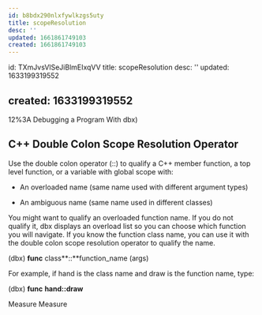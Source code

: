 ```yaml
---
id: b8bdx290nlxfywlkzgs5uty
title: scopeResolution
desc: ''
updated: 1661861749103
created: 1661861749103
---
```

id: TXmJvsVlSeJiBlmEIxqVV
title: scopeResolution
desc: ''
updated: 1633199319552

## created: 1633199319552

12%3A Debugging a Program With dbx)

## C++ Double Colon Scope Resolution Operator

Use the double colon operator (::) to qualify a C++ member function, a top level function, or a variable with global scope with:

- An overloaded name (same name used with different argument types)
    
- An ambiguous name (same name used in different classes)
    

You might want to qualify an overloaded function name. If you do not qualify it, dbx displays an overload list so you can choose which function you will navigate. If you know the function class name, you can use it with the double colon scope resolution operator to qualify the name.

(dbx) **func** class**::**function_name (args)

For example, if hand is the class name and draw is the function name, type:

(dbx) **func** **hand::draw**

Measure
Measure

